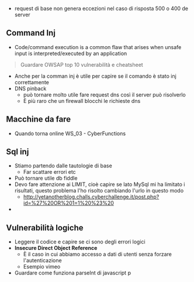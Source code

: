 - request di base non genera eccezioni nel caso di risposta 500 o 400 de server
## Command Inj
- Code/command execution is a common flaw that arises when unsafe input is interpreted/executed by an application
> Guardare OWSAP top 10 vulnerabilità e cheatsheet
- Anche per la comman inj è utile per capire se il comando è stato inj correttamente
- DNS pinback
	- può tornare molto utile fare request dns così il server può risolverlo
	- È più raro che un firewall blocchi le richieste dns
## Macchine da fare
- Quando torna online WS_03 - CyberFunctions
## Sql inj
- Stiamo partendo dalle tautologie di base
	- Far scattare errori etc
- Può tornare utile db fiddle
- Devo fare attenzione ai LIMIT, cioè capire se lato MySql mi ha limitato i risultati, questo problema l'ho risolto cambiando l'urlo in questo modo
	- http://yetanotherblog.challs.cyberchallenge.it/post.php?id=%27%20OR%201=1%20%23%20
- 

## Vulnerabilità logiche
- Leggere il codice e capire se ci sono degli errori logici
- **Insecure Direct Object Reference**
	- È il caso in cui abbiamo accesso a dati di utenti senza forzare l'autenticazione
	- Esempio vimeo
- Guardare come funziona parseInt di javascript p